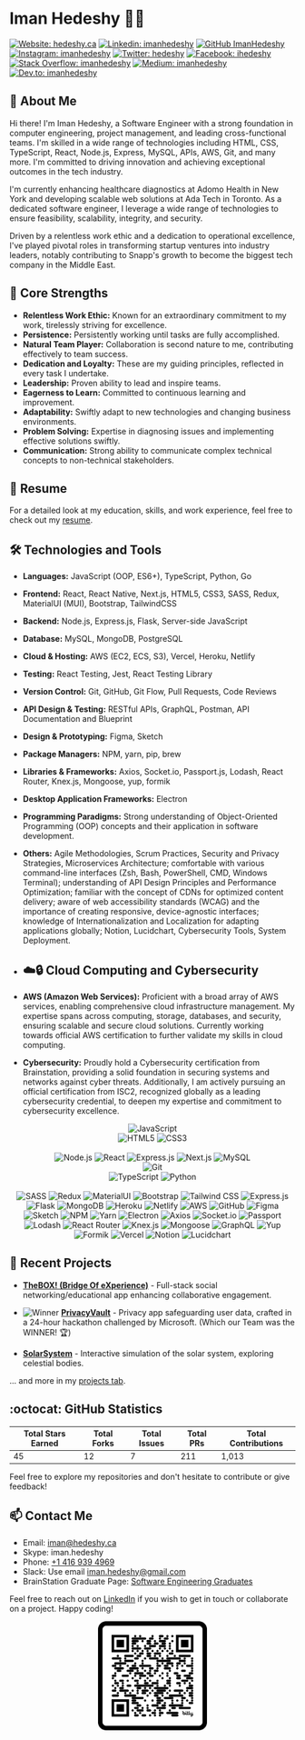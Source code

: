 # Iman Hedeshy :man_technologist:

[![Website: hedeshy.ca](https://img.shields.io/badge/Website-hedeshy.ca-brightgreen?style=flat-square)](https://hedeshy.ca) 
[![Linkedin: imanhedeshy](https://img.shields.io/badge/-ImanHedeshy-blue?style=flat-square&logo=Linkedin&logoColor=white&link=https://www.linkedin.com/in/imanhedeshy/)](https://www.linkedin.com/in/imanhedeshy/) 
[![GitHub ImanHedeshy](https://img.shields.io/github/followers/imanhedeshy?label=follow&style=social)](https://github.com/imanhedeshy) 
[![Instagram: imanhedeshy](https://img.shields.io/badge/-imanhedeshy-%23E4405F?style=flat-square&logo=Instagram&logoColor=white&link=https://www.instagram.com/imanhedeshy/)](https://www.instagram.com/imanhedeshy/) 
[![Twitter: hedeshy](https://img.shields.io/badge/-hedeshy-%231DA1F2?style=flat-square&logo=Twitter&logoColor=white&link=https://twitter.com/hedeshy)](https://twitter.com/hedeshy) 
[![Facebook: ihedeshy](https://img.shields.io/badge/-ihedeshy-%231877F2?style=flat-square&logo=Facebook&logoColor=white&link=https://www.facebook.com/ihedeshy)](https://www.facebook.com/ihedeshy) 
[![Stack Overflow: imanhedeshy](https://img.shields.io/badge/-ImanHedeshy-FE7A16?style=flat-square&logo=Stack-Overflow&logoColor=white&link=https://stackoverflow.com/users/5136010/iman-hedeshy)](https://stackoverflow.com/users/5136010/iman-hedeshy) 
[![Medium: imanhedeshy](https://img.shields.io/badge/-imanhedeshy-black?style=flat-square&logo=Medium&logoColor=white&link=https://medium.com/@imanhedeshy)](https://medium.com/@imanhedeshy) 
[![Dev.to: imanhedeshy](https://img.shields.io/badge/-imanhedeshy-0A0A0A?style=flat-square&logo=dev.to&logoColor=white&link=https://dev.to/imanhedeshy)](https://dev.to/imanhedeshy) 
<!--[![Hashnode: imanhedeshy](https://img.shields.io/badge/-imanhedeshy-2962FF?style=flat-square&logo=hashnode&logoColor=white&link=https://hashnode.com/@imanhedeshy)](https://hashnode.com/@imanhedeshy) 
[![Reddit: PSTCHOX](https://img.shields.io/badge/-PSTCHOX-FF4500?style=flat-square&logo=Reddit&logoColor=white&link=https://www.reddit.com/user/PSTCHOX/)](https://www.reddit.com/user/PSTCHOX/)-->

## 🚀 About Me

Hi there! I'm Iman Hedeshy, a Software Engineer with a strong foundation in computer engineering, project management, and leading cross-functional teams. I'm skilled in a wide range of technologies including HTML, CSS, TypeScript, React, Node.js, Express, MySQL, APIs, AWS, Git, and many more. I'm committed to driving innovation and achieving exceptional outcomes in the tech industry.

I'm currently enhancing healthcare diagnostics at Adomo Health in New York and developing scalable web solutions at Ada Tech in Toronto. As a dedicated software engineer, I leverage a wide range of technologies to ensure feasibility, scalability, integrity, and security.

Driven by a relentless work ethic and a dedication to operational excellence, I've played pivotal roles in transforming startup ventures into industry leaders, notably contributing to Snapp's growth to become the biggest tech company in the Middle East.

## :muscle: Core Strengths

- **Relentless Work Ethic:** Known for an extraordinary commitment to my work, tirelessly striving for excellence.
- **Persistence:** Persistently working until tasks are fully accomplished.
- **Natural Team Player:** Collaboration is second nature to me, contributing effectively to team success.
- **Dedication and Loyalty:** These are my guiding principles, reflected in every task I undertake.
- **Leadership:** Proven ability to lead and inspire teams.
- **Eagerness to Learn:** Committed to continuous learning and improvement.
- **Adaptability:** Swiftly adapt to new technologies and changing business environments.
- **Problem Solving:** Expertise in diagnosing issues and implementing effective solutions swiftly.
- **Communication:** Strong ability to communicate complex technical concepts to non-technical stakeholders.

## :page_facing_up: Resume

For a detailed look at my education, skills, and work experience, feel free to check out my [resume](assets/iman-hedeshy-resume.docx).

## :hammer_and_wrench: Technologies and Tools

- **Languages:** JavaScript (OOP, ES6+), TypeScript, Python, Go
- **Frontend:** React, React Native, Next.js, HTML5, CSS3, SASS, Redux, MaterialUI (MUI), Bootstrap, TailwindCSS
- **Backend:** Node.js, Express.js, Flask, Server-side JavaScript
- **Database:** MySQL, MongoDB, PostgreSQL
- **Cloud & Hosting:** AWS (EC2, ECS, S3), Vercel, Heroku, Netlify
- **Testing:** React Testing, Jest, React Testing Library
- **Version Control:** Git, GitHub, Git Flow, Pull Requests, Code Reviews
- **API Design & Testing:** RESTful APIs, GraphQL, Postman, API Documentation and Blueprint
- **Design & Prototyping:** Figma, Sketch
- **Package Managers:** NPM, yarn, pip, brew
- **Libraries & Frameworks:** Axios, Socket.io, Passport.js, Lodash, React Router, Knex.js, Mongoose, yup, formik
- **Desktop Application Frameworks:** Electron
- **Programming Paradigms:** Strong understanding of Object-Oriented Programming (OOP) concepts and their application in software development.
- **Others:** Agile Methodologies, Scrum Practices, Security and Privacy Strategies, Microservices Architecture; comfortable with various command-line interfaces (Zsh, Bash, PowerShell, CMD, Windows Terminal); understanding of API Design Principles and Performance Optimization; familiar with the concept of CDNs for optimized content delivery; aware of web accessibility standards (WCAG) and the importance of creating responsive, device-agnostic interfaces; knowledge of Internationalization and Localization for adapting applications globally; Notion, Lucidchart, Cybersecurity Tools, System Deployment.

- ## :cloud::lock: Cloud Computing and Cybersecurity

- **AWS (Amazon Web Services):** Proficient with a broad array of AWS services, enabling comprehensive cloud infrastructure management. My expertise spans across computing, storage, databases, and security, ensuring scalable and secure cloud solutions. Currently working towards official AWS certification to further validate my skills in cloud computing.
- **Cybersecurity:** Proudly hold a Cybersecurity certification from Brainstation, providing a solid foundation in securing systems and networks against cyber threats. Additionally, I am actively pursuing an official certification from ISC2, recognized globally as a leading cybersecurity credential, to deepen my expertise and commitment to cybersecurity excellence.

<p align="center">
  <img alt="JavaScript" src="https://img.shields.io/badge/JavaScript-F7DF1E?style=for-the-badge&logo=javascript&logoColor=black">
  </br> 
  <img alt="HTML5" src="https://img.shields.io/badge/HTML5-E34F26?style=for-the-badge&logo=html5&logoColor=white">
  <img alt="CSS3" src="https://img.shields.io/badge/CSS3-1572B6?style=for-the-badge&logo=css3&logoColor=white">
  </br>
  </br>
  <img alt="Node.js" src="https://img.shields.io/badge/Node.js-43853D?style=for-the-badge&logo=node-dot-js&logoColor=white">
  <img alt="React" src="https://img.shields.io/badge/React-20232A?style=for-the-badge&logo=react&logoColor=61DAFB">
  <img alt="Express.js" src="https://img.shields.io/badge/Express.js-000000?style=for-the-badge&logo=express&logoColor=white">
  <img alt="Next.js" src="https://img.shields.io/badge/Next.js-000000?style=for-the-badge&logo=next-dot-js&logoColor=white">
  <img alt="MySQL" src="https://img.shields.io/badge/MySQL-4479A1?style=for-the-badge&logo=mysql&logoColor=white">
  </br>
  <img alt="Git" src="https://img.shields.io/badge/Git-F05032?style=for-the-badge&logo=git&logoColor=white">
  </br>
  <img alt="TypeScript" src="https://img.shields.io/badge/TypeScript-3178C6?style=for-the-badge&logo=typescript&logoColor=white">
  <img alt="Python" src="https://img.shields.io/badge/Python-3776AB?style=for-the-badge&logo=python&logoColor=white">
  </br>
  </br>
  <img alt="SASS" src="https://img.shields.io/badge/Sass-CC6699?style=for-the-badge&logo=sass&logoColor=white">
  <img alt="Redux" src="https://img.shields.io/badge/Redux-764ABC?style=for-the-badge&logo=redux&logoColor=white">
  <img alt="MaterialUI" src="https://img.shields.io/badge/Material--UI-0081CB?style=for-the-badge&logo=material-ui&logoColor=white">
  <img alt="Bootstrap" src="https://img.shields.io/badge/Bootstrap-7952B3?style=for-the-badge&logo=bootstrap&logoColor=white">
  <img alt="Tailwind CSS" src="https://img.shields.io/badge/Tailwind_CSS-38B2AC?style=for-the-badge&logo=tailwind-css&logoColor=white">
  <img alt="Express.js" src="https://img.shields.io/badge/Express.js-404D59?style=for-the-badge">
  <img alt="Flask" src="https://img.shields.io/badge/Flask-000000?style=for-the-badge&logo=flask&logoColor=white">
  <img alt="MongoDB" src="https://img.shields.io/badge/MongoDB-4EA94B?style=for-the-badge&logo=mongodb&logoColor=white">
  <img alt="Heroku" src="https://img.shields.io/badge/Heroku-430098?style=for-the-badge&logo=heroku&logoColor=white">
  <img alt="Netlify" src="https://img.shields.io/badge/Netlify-00C7B7?style=for-the-badge&logo=netlify&logoColor=white">
  <img alt="AWS" src="https://img.shields.io/badge/Amazon_AWS-232F3E?style=for-the-badge&logo=amazon-aws&logoColor=white">
  <img alt="GitHub" src="https://img.shields.io/badge/GitHub-181717?style=for-the-badge&logo=github&logoColor=white">
  <img alt="Figma" src="https://img.shields.io/badge/Figma-F24E1E?style=for-the-badge&logo=figma&logoColor=white">
  <img alt="Sketch" src="https://img.shields.io/badge/Sketch-F7B500?style=for-the-badge&logo=sketch&logoColor=black">
  <img alt="NPM" src="https://img.shields.io/badge/npm-CB3837?style=for-the-badge&logo=npm&logoColor=white">
  <img alt="Yarn" src="https://img.shields.io/badge/Yarn-2C8EBB?style=for-the-badge&logo=yarn&logoColor=white">
  <img alt="Electron" src="https://img.shields.io/badge/Electron-47848F?style=for-the-badge&logo=electron&logoColor=white">
  <img alt="Axios" src="https://img.shields.io/badge/Axios-5A29E4?style=for-the-badge&logo=axios&logoColor=white">
  <img alt="Socket.io" src="https://img.shields.io/badge/Socket.io-010101?style=for-the-badge&logo=socket-dot-io&logoColor=white">
  <img alt="Passport" src="https://img.shields.io/badge/Passport-34E27A?style=for-the-badge&logo=passport&logoColor=white">
  <img alt="Lodash" src="https://img.shields.io/badge/Lodash-3492FF?style=for-the-badge&logo=lodash&logoColor=white">
  <img alt="React Router" src="https://img.shields.io/badge/React_Router-CA4245?style=for-the-badge&logo=react-router&logoColor=white">
  <img alt="Knex.js" src="https://img.shields.io/badge/Knex.js-FFFFFF?style=for-the-badge&logo=knex-dot-js&logoColor=black">
  <img alt="Mongoose" src="https://img.shields.io/badge/Mongoose-880000?style=for-the-badge&logo=mongoose&logoColor=white">
  <img alt="GraphQL" src="https://img.shields.io/badge/GraphQL-E434AA?style=for-the-badge&logo=graphql&logoColor=white">
  <img alt="Yup" src="https://img.shields.io/badge/Yup-ffffff?style=for-the-badge">
  <img alt="Formik" src="https://img.shields.io/badge/Formik-000000?style=for-the-badge&logo=formik&logoColor=white">
  <img alt="Vercel" src="https://img.shields.io/badge/Vercel-000000?style=for-the-badge&logo=vercel&logoColor=white">
  <img alt="Notion" src="https://img.shields.io/badge/Notion-000000?style=for-the-badge&logo=notion&logoColor=white">
  <img alt="Lucidchart" src="https://img.shields.io/badge/Lucidchart-FDBB2D?style=for-the-badge&logo=lucidchart&logoColor=black">
</p>

## :seedling: Recent Projects

- [**TheBOX! (Bridge Of eXperience)**](https://github.com/imanhedeshy/the-box-client.git) - Full-stack social networking/educational app enhancing collaborative engagement.
- ![Winner](https://img.shields.io/badge/-Winner-FFD700?style=flat-square&logo=trophy&logoColor=white) [**PrivacyVault**](https://github.com/imanhedeshy/triton-secutiry-solution.git) - Privacy app safeguarding user data, crafted in a 24-hour hackathon challenged by Microsoft. (Which our Team was the WINNER! 🏆)

- [**SolarSystem**](https://github.com/imanhedeshy/solar-system.git) - Interactive simulation of the solar system, exploring celestial bodies.

... and more in my [projects tab](https://github.com/imanhedeshy?tab=repositories).

<!-- ## :chart_with_upwards_trend: GitHub Stats -->

## :octocat: GitHub Statistics

<div align="center">
  
| Total Stars Earned | Total Forks | Total Issues | Total PRs | Total Contributions |
|--------------------|-------------|--------------|-----------|----------------------|
| <!--totalStars-->45<!--/totalStars--> | <!--totalForks-->12<!--/totalForks--> | <!--totalIssues-->7<!--/totalIssues--> | <!--totalPRs-->211<!--/totalPRs--> | <!--totalContributions-->1,013<!--/totalContributions--> |

</div>

Feel free to explore my repositories and don't hesitate to contribute or give feedback!

## :mailbox: Contact Me

- Email: [iman@hedeshy.ca](mailto:iman@hedeshy.ca)
- Skype: iman.hedeshy
- Phone: [+1 416 939 4969](tel:+14169394969)
- Slack: Use email [iman.hedeshy@gmail.com](mailto:iman.hedeshy@gmail.com)
- BrainStation Graduate Page: [Software Engineering Graduates](https://brainstation.io/hiring-brainstation-graduates)

Feel free to reach out on [LinkedIn](https://www.linkedin.com/in/imanhedeshy/) if you wish to get in touch or collaborate on a project. Happy coding!
<br>
<p align="center">
  <img src="./assets/qr-code.png" alt="QR Code" width="192px"/>
</p>
